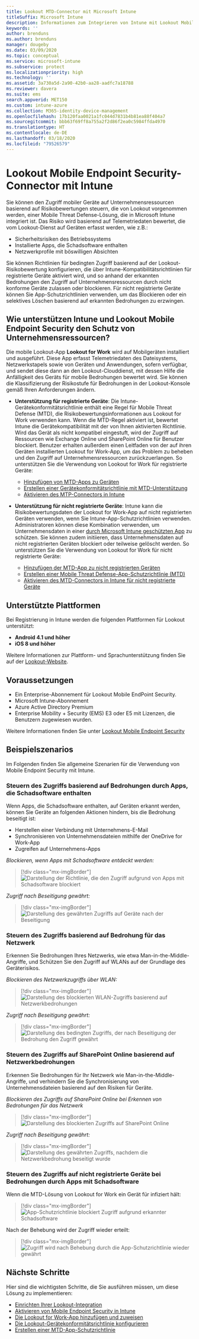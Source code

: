 ```yaml
---
title: Lookout MTD-Connector mit Microsoft Intune
titleSuffix: Microsoft Intune
description: Informationen zum Integrieren von Intune mit Lookout Mobile Threat Defense (MTD), um den Zugriff von mobilen Geräten auf Ihre Unternehmensressourcen zu steuern.
keywords: ''
author: brenduns
ms.author: brenduns
manager: dougeby
ms.date: 03/09/2020
ms.topic: conceptual
ms.service: microsoft-intune
ms.subservice: protect
ms.localizationpriority: high
ms.technology: ''
ms.assetid: 3a730a5d-2a90-42b0-aa28-aadfc7a18788
ms.reviewer: davera
ms.suite: ems
search.appverid: MET150
ms.custom: intune-azure
ms.collection: M365-identity-device-management
ms.openlocfilehash: 17b120faa0021a1fc044d7831b4b81ea88f404a7
ms.sourcegitcommit: bbb63f69ff8a755a2f2d86f2ea0c5984ffda4970
ms.translationtype: HT
ms.contentlocale: de-DE
ms.lasthandoff: 03/18/2020
ms.locfileid: "79526579"
---
```

# <a name="lookout-mobile-endpoint-security-connector-with-intune"></a>Lookout Mobile Endpoint Security-Connector mit Intune

Sie können den Zugriff mobiler Geräte auf Unternehmensressourcen basierend auf Risikobewertungen steuern, die von Lookout vorgenommen werden, einer Mobile Threat Defense-Lösung, die in Microsoft Intune integriert ist. Das Risiko wird basierend auf Telemetriedaten bewertet, die vom Lookout-Dienst auf Geräten erfasst werden, wie z.B.:
- Sicherheitsrisiken des Betriebssystems
- Installierte Apps, die Schadsoftware enthalten
- Netzwerkprofile mit böswilligen Absichten

Sie können Richtlinien für bedingten Zugriff basierend auf der Lookout-Risikobewertung konfigurieren, die über Intune-Kompatibilitätsrichtlinien für registrierte Geräte aktiviert wird, und so anhand der erkannten Bedrohungen den Zugriff auf Unternehmensressourcen durch nicht konforme Geräte zulassen oder blockieren. Für nicht registrierte Geräte können Sie App-Schutzrichtlinien verwenden, um das Blockieren oder ein selektives Löschen basierend auf erkannten Bedrohungen zu erzwingen.

## <a name="how-do-intune-and-lookout-mobile-endpoint-security-help-protect-company-resources"></a>Wie unterstützen Intune und Lookout Mobile Endpoint Security den Schutz von Unternehmensressourcen?

Die mobile Lookout-App **Lookout for Work** wird auf Mobilgeräten installiert und ausgeführt. Diese App erfasst Telemetriedaten des Dateisystems, Netzwerkstapels sowie von Geräten und Anwendungen, sofern verfügbar, und sendet diese dann an den Lookout-Clouddienst, mit dessen Hilfe die Anfälligkeit des Geräts für mobile Bedrohungen bewertet wird. Sie können die Klassifizierung der Risikostufe für Bedrohungen in der Lookout-Konsole gemäß Ihren Anforderungen ändern.

- **Unterstützung für registrierte Geräte**: Die Intune-Gerätekonformitätsrichtlinie enthält eine Regel für Mobile Threat Defense (MTD), die Risikobewertungsinformationen aus Lookout for Work verwenden kann. Wenn die MTD-Regel aktiviert ist, bewertet Intune die Gerätekompatibilität mit der von Ihnen aktivierten Richtlinie. Wird das Gerät als nicht kompatibel eingestuft, wird der Zugriff auf Ressourcen wie Exchange Online und SharePoint Online für Benutzer blockiert. Benutzer erhalten außerdem einen Leitfaden von der auf ihren Geräten installierten Lookout for Work-App, um das Problem zu beheben und den Zugriff auf Unternehmensressourcen zurückzuerlangen. So unterstützen Sie die Verwendung von Lookout for Work für registrierte Geräte:
  - [Hinzufügen von MTD-Apps zu Geräten](../protect/mtd-apps-ios-app-configuration-policy-add-assign.md)
  - [Erstellen einer Gerätekonformitätsrichtlinie mit MTD-Unterstützung](../protect/mtd-device-compliance-policy-create.md)
  - [Aktivieren des MTP-Connectors in Intune](../protect/mtd-connector-enable.md)

- **Unterstützung für nicht registrierte Geräte**: Intune kann die Risikobewertungsdaten der Lookout for Work-App auf nicht registrierten Geräten verwenden, wenn Sie Intune-App-Schutzrichtlinien verwenden. Administratoren können diese Kombination verwenden, um Unternehmensdaten in einer [durch Microsoft Intune geschützten App](../apps/apps-supported-intune-apps.md) zu schützen. Sie können zudem initiieren, dass Unternehmensdaten auf nicht registrierten Geräten blockiert oder teilweise gelöscht werden. So unterstützen Sie die Verwendung von Lookout for Work für nicht registrierte Geräte:
  - [Hinzufügen der MTD-App zu nicht registrierten Geräten](../protect/mtd-add-apps-unenrolled-devices.md)
  - [Erstellen einer Mobile Threat Defense-App-Schutzrichtlinie (MTD)](../protect/mtd-app-protection-policy.md)
  - [Aktivieren des MTD-Connectors in Intune für nicht registrierte Geräte](../protect/mtd-enable-unenrolled-devices.md)

## <a name="supported-platforms"></a>Unterstützte Plattformen

Bei Registrierung in Intune werden die folgenden Plattformen für Lookout unterstützt:

- **Android 4.1 und höher**  
- **iOS 8 und höher**  

Weitere Informationen zur Plattform- und Sprachunterstützung finden Sie auf der [Lookout-Website](https://personal.support.lookout.com/hc/articles/114094140253).  

## <a name="prerequisites"></a>Voraussetzungen

- Ein Enterprise-Abonnement für Lookout Mobile EndPoint Security.  
- Microsoft Intune-Abonnement
- Azure Active Directory Premium
- Enterprise Mobility + Security (EMS) E3 oder E5 mit Lizenzen, die Benutzern zugewiesen wurden.  

Weitere Informationen finden Sie unter [Lookout Mobile Endpoint Security](https://www.lookout.com/products/mobile-endpoint-security)

## <a name="sample-scenarios"></a>Beispielszenarios

Im Folgenden finden Sie allgemeine Szenarien für die Verwendung von Mobile Endpoint Security mit Intune.

### <a name="control-access-based-on-threats-from-malicious-apps"></a>Steuern des Zugriffs basierend auf Bedrohungen durch Apps, die Schadsoftware enthalten

Wenn Apps, die Schadsoftware enthalten, auf Geräten erkannt werden, können Sie Geräte an folgenden Aktionen hindern, bis die Bedrohung beseitigt ist:

- Herstellen einer Verbindung mit Unternehmens-E-Mail
- Synchronisieren von Unternehmensdateien mithilfe der OneDrive for Work-App
- Zugreifen auf Unternehmens-Apps

*Blockieren, wenn Apps mit Schadsoftware entdeckt werden:*

> [!div class="mx-imgBorder"]
> ![Darstellung der Richtlinie, die den Zugriff aufgrund von Apps mit Schadsoftware blockiert](./media/lookout-mobile-threat-defense-connector/malicious-apps-blocked.png)

*Zugriff nach Beseitigung gewährt:*

> [!div class="mx-imgBorder"]
> ![Darstellung des gewährten Zugriffs auf Geräte nach der Beseitigung](./media/lookout-mobile-threat-defense-connector/malicious-apps-unblocked.png)

### <a name="control-access-based-on-threat-to-network"></a>Steuern des Zugriffs basierend auf Bedrohung für das Netzwerk

Erkennen Sie Bedrohungen Ihres Netzwerks, wie etwa Man-in-the-Middle-Angriffe, und Schützen Sie den Zugriff auf WLANs auf der Grundlage des Geräterisikos.

*Blockieren des Netzwerkzugriffs über WLAN:*

> [!div class="mx-imgBorder"]
> ![Darstellung des blockierten WLAN-Zugriffs basierend auf Netzwerkbedrohungen](./media/lookout-mobile-threat-defense-connector/network-wifi-blocked.png)

*Zugriff nach Beseitigung gewährt:*

> [!div class="mx-imgBorder"]
> ![Darstellung des bedingten Zugriffs, der nach Beseitigung der Bedrohung den Zugriff gewährt](./media/lookout-mobile-threat-defense-connector/network-wifi-unblocked.png)

### <a name="control-access-to-sharepoint-online-based-on-threat-to-network"></a>Steuern des Zugriffs auf SharePoint Online basierend auf Netzwerkbedrohungen

Erkennen Sie Bedrohungen für Ihr Netzwerk wie Man-in-the-Middle-Angriffe, und verhindern Sie die Synchronisierung von Unternehmensdateien basierend auf den Risiken für Geräte.

*Blockieren des Zugriffs auf SharePoint Online bei Erkennen von Bedrohungen für das Netzwerk*

> [!div class="mx-imgBorder"]
> ![Darstellung des blockierten Zugriffs auf SharePoint Online](./media/lookout-mobile-threat-defense-connector/network-spo-blocked.png)

*Zugriff nach Beseitigung gewährt:*

> [!div class="mx-imgBorder"]
> ![Darstellung des gewährten Zugriffs, nachdem die Netzwerkbedrohung beseitigt wurde](./media/lookout-mobile-threat-defense-connector/network-spo-unblocked.png)

### <a name="control-access-on-unenrolled-devices-based-on-threats-from-malicious-apps"></a>Steuern des Zugriffs auf nicht registrierte Geräte bei Bedrohungen durch Apps mit Schadsoftware

Wenn die MTD-Lösung von Lookout for Work ein Gerät für infiziert hält:
> [!div class="mx-imgBorder"]
> ![App-Schutzrichtlinie blockiert Zugriff aufgrund erkannter Schadsoftware](./media/lookout-mobile-threat-defense-connector/lookout-app-policy-block.png)

Nach der Behebung wird der Zugriff wieder erteilt:

> [!div class="mx-imgBorder"]
> ![Zugriff wird nach Behebung durch die App-Schutzrichtlinie wieder gewährt](./media/lookout-mobile-threat-defense-connector/lookout-app-policy-remediated.png)

## <a name="next-steps"></a>Nächste Schritte

Hier sind die wichtigsten Schritte, die Sie ausführen müssen, um diese Lösung zu implementieren:

- [Einrichten Ihrer Lookout-Integration](lookout-mtd-connector-integration.md)
- [Aktivieren von Mobile Endpoint Security in Intune](mtd-connector-enable.md)
- [Die Lookout for Work-App hinzufügen und zuweisen](mtd-apps-ios-app-configuration-policy-add-assign.md)
- [Die Lookout-Gerätekonformitätsrichtlinie konfigurieren](mtd-device-compliance-policy-create.md)
- [Erstellen einer MTD-App-Schutzrichtlinie](mtd-app-protection-policy.md)
